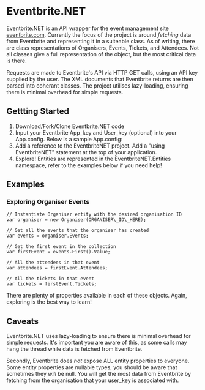 ﻿# Eventbrite.NET

Eventbrite.NET is an API wrapper for the event management site [eventbrite.com](http://eventbrite.com).
Currently the focus of the project is around *fetching* data from Eventbrite and representing it in a suiteable class.
As of writing, there are class representations of Organisers, Events, Tickets, and Attendees. Not all classes
give a full representation of the object, but the most critical data is there.

Requests are made to Eventbrite's API via HTTP GET calls, using an API key supplied by the user.
The XML documents that Eventbrite returns are then parsed into coherant classes. 
The project utilises lazy-loading, ensuring there is minimal overhead for simple requests.

## Gettting Started

1. Download/Fork/Clone Eventbrite.NET code
2. Input your Eventbrite App\_key and User\_key (optional) into your App.config. Below is a sample App.config:
        <?xml version="1.0" encoding="utf-8" ?>
        <configuration>
		  <appSettings>
		    <add key="EventbriteAppKey" value="FWQINIQWOINIFIOQWFNIQWOFIWQN"/>
		    <add key="EventbriteUserKey" value="OIQWEFNIOQWNFIFOWQINQIWOFNWQ"/>
		  </appSettings>
		</configuration>
3. Add a reference to the EventbriteNET project. Add a "using EventbriteNET" statement at the top of your application.
4. Explore! Entities are represented in the EventbriteNET.Entities namespace, refer to the examples below if you need help!


## Examples

### Exploring Organiser Events
	// Instantiate Organiser entity with the desired organisation ID
	var organiser = new Organiser(ORGANISER\_ID\_HERE);

	// Get all the events that the organiser has created
	var events = organiser.Events;

	// Get the first event in the collection
	var firstEvent = events.First().Value;

	// All the attendees in that event
	var attendees = firstEvent.Attendees;

	// All the tickets in that event
	var tickets = firstEvent.Tickets;

There are plenty of properties available in each of these objects. Again, exploring is the best way to learn!


## Caveats
Eventbrite.NET uses lazy-loading to ensure there is minimal overhead for simple requests. 
It's important you are aware of this, as some calls may hang the thread while data is fetched from Eventbrite.

Secondly, Eventbrite does _not_ expose ALL entity properties to everyone. Some entity properties are nullable types,
you should be aware that sometimes they _will_ be null. You will get the most data from Eventbrite by fetching from
the organisation that your user\_key is associated with.